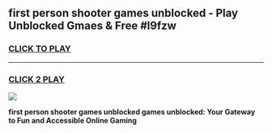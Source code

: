 
## first person shooter games unblocked - Play Unblocked Gmaes & Free #l9fzw
<h3>
<a href="https://premium.freeplayer.one?title=first_person_shooter_games_unblocked&ref=03M">CLICK TO PLAY</a></h3>
<hr>

<h3>
<a href="https://premium.freeplayer.one?title=first_person_shooter_games_unblocked&ref=03M">CLICK 2 PLAY</a>
  
</h3>

<a href="https://premium.freeplayer.one?title=first_person_shooter_games_unblocked&ref=03M"><img src="https://clearcache.store/games.png"></a>


**first person shooter games unblocked games unblocked: Your Gateway to Fun and Accessible Online Gaming**
